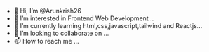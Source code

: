- 👋 Hi, I’m @Arunkrish26
- 👀 I’m interested in Frontend Web Development ..
- 🌱 I’m currently learning html,css,javascript,tailwind  and Reactjs...
- 💞️ I’m looking to collaborate on ...
- 📫 How to reach me ...

<!---
Arunkrish26/Arunkrish26 is a ✨ special ✨ repository because its `README.md` (this file) appears on your GitHub profile.
You can click the Preview link to take a look at your changes.
--->
